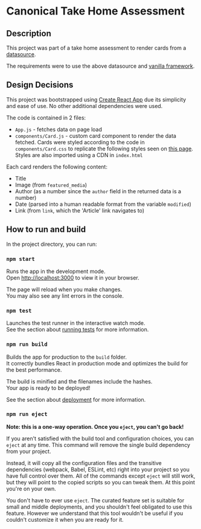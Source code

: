 # Canonical Take Home Assessment

## Description
This project was part of a take home assessment to render cards from a [datasource](people.canonical.com/~anthonydillon/wp-json/wp/v2/posts.json).

The requirements were to use the above datasource and [vanilla framework](vanillaframework.io/docs).

## Design Decisions
This project was bootstrapped using [Create React App](https://github.com/facebook/create-react-app) due its simplicity and ease of use. No other additional dependencies were used.

The code is contained in 2 files: 
* `App.js` - fetches data on page load
* `components/Card.js` - custom card component to render the data fetched. Cards were styled according to the code in `components/Card.css` to replicate the following styles seen on [this page](https://ubuntu.com/blog). Styles are also imported using a CDN in `index.html`

Each card renders the following content:
* Title
* Image (from `featured_media`)
* Author (as a number since the `author` field in the returned data is a number)
* Date (parsed into a human readable format from the variable `modified`)
* Link (from `link`, which the 'Article' link navigates to)

## How to run and build

In the project directory, you can run:

### `npm start`

Runs the app in the development mode.\
Open [http://localhost:3000](http://localhost:3000) to view it in your browser.

The page will reload when you make changes.\
You may also see any lint errors in the console.

### `npm test`

Launches the test runner in the interactive watch mode.\
See the section about [running tests](https://facebook.github.io/create-react-app/docs/running-tests) for more information.

### `npm run build`

Builds the app for production to the `build` folder.\
It correctly bundles React in production mode and optimizes the build for the best performance.

The build is minified and the filenames include the hashes.\
Your app is ready to be deployed!

See the section about [deployment](https://facebook.github.io/create-react-app/docs/deployment) for more information.

### `npm run eject`

**Note: this is a one-way operation. Once you `eject`, you can't go back!**

If you aren't satisfied with the build tool and configuration choices, you can `eject` at any time. This command will remove the single build dependency from your project.

Instead, it will copy all the configuration files and the transitive dependencies (webpack, Babel, ESLint, etc) right into your project so you have full control over them. All of the commands except `eject` will still work, but they will point to the copied scripts so you can tweak them. At this point you're on your own.

You don't have to ever use `eject`. The curated feature set is suitable for small and middle deployments, and you shouldn't feel obligated to use this feature. However we understand that this tool wouldn't be useful if you couldn't customize it when you are ready for it.
